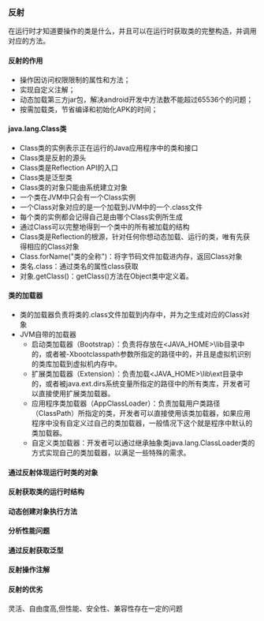 ### 反射  
在运行时才知道要操作的类是什么，并且可以在运行时获取类的完整构造，并调用对应的方法。   

#### 反射的作用 
- 操作因访问权限限制的属性和方法；
- 实现自定义注解；
- 动态加载第三方jar包，解决android开发中方法数不能超过65536个的问题；
- 按需加载类，节省编译和初始化APK的时间；

#### java.lang.Class类
- Class类的实例表示正在运行的Java应用程序中的类和接口
- Class类是反射的源头
- Class类是Reflection API的入口
- Class类是泛型类
- Class类的对象只能由系统建立对象
- 一个类在JVM中只会有一个Class实例
- 一个Class对象对应的是一个加载到JVM中的一个.class文件
- 每个类的实例都会记得自己是由哪个Class实例所生成
- 通过Class可以完整地得到一个类中的所有被加载的结构
- Class类是Reflection的根源，针对任何你想动态加载、运行的类，唯有先获得相应的Class对象
- Class.forName("类的全称")：将字节码文件加载进内存，返回Class对象
- 类名.class：通过类名的属性class获取
- 对象.getClass()：getClass()方法在Object类中定义着。

#### 类的加载器
- 类的加载器负责将类的.class文件加载到内存中，并为之生成对应的Class对象
- JVM自带的加载器
    - 启动类加载器（Bootstrap）：负责将存放在<JAVA_HOME>\lib目录中的，或者被-Xbootclasspath参数所指定的路径中的，并且是虚拟机识别的类库加载到虚拟机内存中。
    - 扩展类加载器（Extension）：负责加载<JAVA_HOME>\lib\ext目录中的，或者被java.ext.dirs系统变量所指定的路径中的所有类库，开发者可以直接使用扩展类加载器。
    - 应用程序类加载器（AppClassLoader）：负责加载用户类路径（ClassPath）所指定的类，开发者可以直接使用该类加载器，如果应用程序中没有自定义过自己的类加载器，一般情况下这个就是程序中默认的类加载器。
    - 自定义类加载器：开发者可以通过继承抽象类java.lang.ClassLoader类的方式实现自己的类加载器，以满足一些特殊的需求。

#### 通过反射体现运行时类的对象

#### 反射获取类的运行时结构

#### 动态创建对象执行方法

#### 分析性能问题

#### 通过反射获取泛型

#### 反射操作注解

#### 反射的优劣
灵活、自由度高,但性能、安全性、兼容性存在一定的问题
